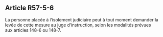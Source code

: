 Article R57-5-6
----
La personne placée à l'isolement judiciaire peut à tout moment demander la levée
de cette mesure au juge d'instruction, selon les modalités prévues aux articles
148-6 ou 148-7.
